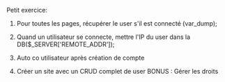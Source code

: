 
Petit exercice:
1) Pour toutes les pages, récupérer le user s'il est connecté (var_dump);
2) Quand un utilisateur se connecte, mettre l'IP du user dans la DB($_SERVER['REMOTE_ADDR']);
3) Auto co utilisateur après création de compte

4) Créer un site avec un CRUD complet de user
BONUS : Gérer les droits



